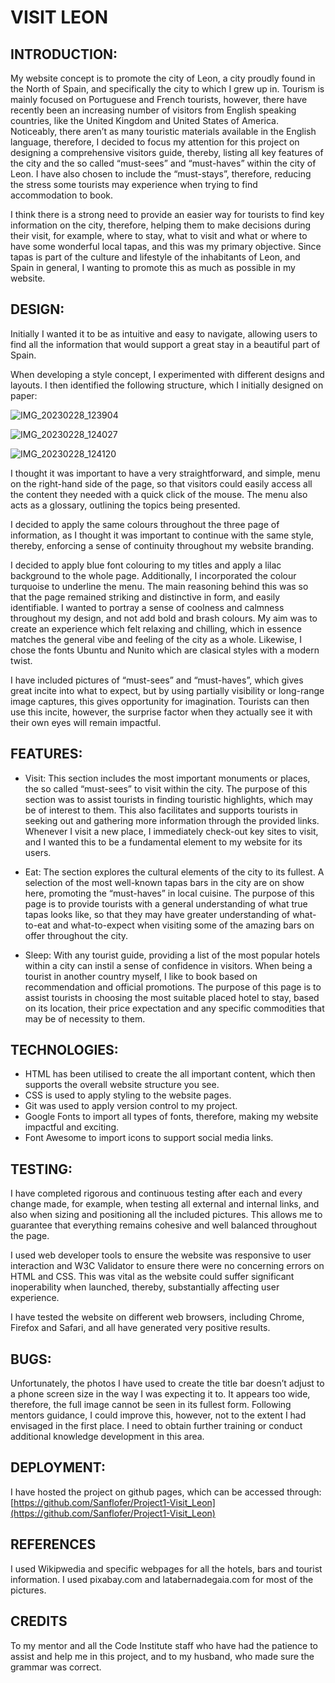 # VISIT LEON

## INTRODUCTION:

My website concept is to promote the city of Leon, a city proudly found in the North of Spain, and specifically the city to which I grew up in. Tourism is mainly focused on Portuguese and French tourists, however, there have recently been an increasing number of visitors from English speaking countries, like the United Kingdom and United States of America. Noticeably, there aren’t as many touristic materials available in the English language, therefore, I decided to focus my attention for this project on designing a comprehensive visitors guide, thereby, listing all key features of the city and the so called “must-sees” and “must-haves” within the city of Leon. I have also chosen to include the “must-stays”, therefore, reducing the stress some tourists may experience when trying to find accommodation to book.

I think there is a strong need to provide an easier way for tourists to find key information on the city, therefore, helping them to make decisions during their visit, for example, where to stay, what to visit and what or where to have some wonderful local tapas, and this was my primary objective. Since tapas is part of the culture and lifestyle of the inhabitants of Leon, and Spain in general, I wanting to promote this as much as possible in my website.

## DESIGN:

Initially I wanted it to be as intuitive and easy to navigate, allowing users to find all the information that would support a great stay in a beautiful part of Spain. 

When developing a style concept, I experimented with different designs and layouts. I then identified the following structure, which I initially designed on paper:

![IMG_20230228_123904](https://user-images.githubusercontent.com/117228150/221972706-d547e065-3e73-497b-a166-525dbbee3d8e.jpg)

![IMG_20230228_124027](https://user-images.githubusercontent.com/117228150/221973106-05395d04-dd38-40a1-9d37-1ebf7b13f68e.jpg)

![IMG_20230228_124120](https://user-images.githubusercontent.com/117228150/221973331-0d3bb54d-4d2d-4a96-a2c7-760d9ab80c6a.jpg)

I thought it was important to have a very straightforward, and simple, menu on the right-hand side of the page, so that visitors could easily access all the content they needed with a quick click of the mouse. The menu also acts as a glossary, outlining the topics being presented.

I decided to apply the same colours throughout the three page of information, as I thought it was important to continue with the same style, thereby, enforcing a sense of continuity throughout my website branding.

I decided to apply blue font colouring to my titles and apply a lilac background to the whole page. Additionally, I incorporated the colour turquoise to underline the menu. The main reasoning behind this was so that the page remained striking and distinctive in form, and easily identifiable. I wanted to portray a sense of coolness and calmness throughout my design, and not add bold and brash colours. My aim was to create an experience which felt relaxing and chilling, which in essence matches the general vibe and feeling of the city as a whole. Likewise, I chose the fonts Ubuntu and Nunito which are clasical styles with a modern twist.

I have included pictures of “must-sees” and “must-haves”, which gives great incite into what to expect, but by using partially visibility or long-range image captures, this gives opportunity for imagination. Tourists can then use this incite, however, the surprise factor when they actually see it with their own eyes will remain impactful.

## FEATURES:

- Visit: This section includes the most important monuments or places, the so called “must-sees” to visit within the city. The purpose of this section was to assist tourists in finding touristic highlights, which may be of interest to them. This also facilitates and supports tourists in seeking out and gathering more information through the provided links. Whenever I visit a new place, I immediately check-out key sites to visit, and I wanted this to be a fundamental element to my website for its users.

- Eat: The section explores the cultural elements of the city to its fullest. A selection of the most well-known tapas bars in the city are on show here, promoting the “must-haves” in local cuisine. The purpose of this page is to provide tourists with a general understanding of what true tapas looks like, so that they may have greater understanding of what-to-eat and what-to-expect when visiting some of the amazing bars on offer throughout the city.

- Sleep: With any tourist guide, providing a list of the most popular hotels within a city can instil a sense of confidence in visitors. When being a tourist in another country myself, I like to book based on recommendation and official promotions. The purpose of this page is to assist tourists in choosing the most suitable placed hotel to stay, based on its location, their price expectation and any specific commodities that may be of necessity to them.

## TECHNOLOGIES:

- HTML has been utilised to create the all important content, which then supports the overall website structure you see.
- CSS is used to apply styling to the website pages.
- Git was used to apply version control to my project.
- Google Fonts to import all types of fonts, therefore, making my website impactful and exciting.
- Font Awesome to import icons to support social media links.

## TESTING:

I have completed rigorous and continuous testing after each and every change made, for example, when testing all external and internal links, and also when sizing and positioning all the included pictures. This allows me to guarantee that everything remains cohesive and well balanced throughout the page.

I used web developer tools to ensure the website was responsive to user interaction and W3C Validator to ensure there were no concerning errors on HTML and CSS. This was vital as the website could suffer significant inoperability when launched, thereby, substantially affecting user experience.

I have tested the website on different web browsers, including Chrome, Firefox and Safari, and all have generated very positive results.

## BUGS:

Unfortunately, the photos I have used to create the title bar doesn’t adjust to a phone screen size in the way I was expecting it to. It appears too wide, therefore, the full image cannot be seen in its fullest form. Following mentors guidance, I could improve this, however, not to the extent I had envisaged in the first place. I need to obtain further training or conduct additional knowledge development in this area.

## DEPLOYMENT:

I have hosted the project on github pages, which can be accessed through:
[https://github.com/Sanflofer/Project1-Visit_Leon](https://github.com/Sanflofer/Project1-Visit_Leon)


## REFERENCES

I used Wikipwedia and specific webpages for all the hotels, bars and tourist information.
I used pixabay.com and latabernadegaia.com for most of the pictures.

## CREDITS

To my mentor and all the Code Institute staff who have had the patience to assist and help me in this project, and to my husband, who made sure the grammar was correct.
